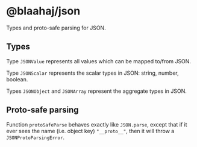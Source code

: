 # @blaahaj/json

Types and proto-safe parsing for JSON.

## Types

Type `JSONValue` represents all values which can be mapped to/from JSON.

Type `JSONScalar` represents the scalar types in JSON: string, number, boolean.

Types `JSONObject` and `JSONArray` represent the aggregate types in JSON.

## Proto-safe parsing

Function `protoSafeParse` behaves exactly like `JSON.parse`, except that if it
ever sees the name (i.e. object key) `"__proto__"`, then it will throw
a `JSONProtoParsingError`.
